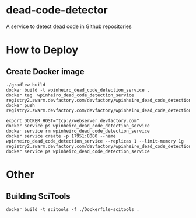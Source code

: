 # dead-code-detector
A service to detect dead code in Github repositories

# How to Deploy

## Create Docker image

```
./gradlew build
docker build -t wpinheiro_dead_code_detection_service .
docker tag  wpinheiro_dead_code_detection_service registry2.swarm.devfactory.com/devfactory/wpinheiro_dead_code_detection_service
docker push registry2.swarm.devfactory.com/devfactory/wpinheiro_dead_code_detection_service
```

```
export DOCKER_HOST="tcp://webserver.devfactory.com"
docker service ps wpinheiro_dead_code_detection_service
docker service rm wpinheiro_dead_code_detection_service
docker service create -p 17951:8080 --name wpinheiro_dead_code_detection_service --replicas 1 --limit-memory 1g registry2.swarm.devfactory.com/devfactory/wpinheiro_dead_code_detection_service
docker service ps wpinheiro_dead_code_detection_service
```

# Other

## Building SciTools

```
docker build -t scitools -f ./Dockerfile-scitools .
```

